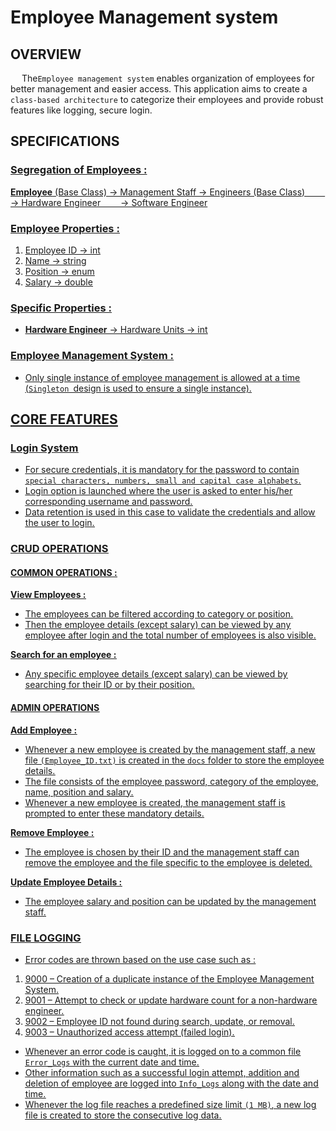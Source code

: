 ﻿# Employee Management system
## OVERVIEW 
&emsp;  The`Employee management system` enables organization of employees for better management and easier access. This application aims to create a `class-based architecture` to categorize their employees and provide robust features like logging, secure login.

## SPECIFICATIONS
### <u>Segregation of Employees :
**Employee** (Base Class)
&rarr; Management Staff
&rarr; Engineers (Base Class)
&emsp;&emsp;&rarr; Hardware Engineer
&emsp;&emsp;&rarr; Software Engineer
### <u>Employee Properties :  
1.  Employee ID -> int 
2.  Name -> string
3.  Position -> enum
4.  Salary -> double
### <u>Specific Properties :
* **Hardware Engineer** &rarr; Hardware Units -> int
### <u>Employee Management System :
* Only single instance of employee management is allowed at a time (`Singleton `design is used to ensure a single instance).
## CORE FEATURES 
### <u>Login System
* For secure credentials, it is mandatory for the password to contain `special characters, numbers, small and capital case alphabets`.
* Login option is launched where the user is asked to enter his/her corresponding username and password.
* Data retention is used in this case to validate the credentials and allow the user to login.
### <u>CRUD OPERATIONS
#### COMMON OPERATIONS : 
**View Employees :**
* The employees can be filtered according to category or position.
* Then the employee details (except salary) can be viewed by any employee after login and the total number of employees is also visible.

**Search for an employee :**
* Any specific employee details (except salary) can be viewed by searching for their ID or by their position.
#### ADMIN OPERATIONS  
**Add Employee :**
* Whenever a new employee is created by the management staff, a new file 
`(Employee_ID.txt)` is created in the `docs` folder to store the employee details. 
* The file consists of the employee password, category of the employee, name, position and salary.
* Whenever a new employee is created, the management staff is prompted to enter these mandatory details.  

**Remove Employee :**
* The employee is chosen by their ID and the management staff can remove the employee and the file specific to the employee is deleted.

**Update Employee Details :**
* The employee salary and position can be updated by the management staff.
### <u>FILE LOGGING
* Error codes are thrown based on the use case such as :
1.  9000 – Creation of a duplicate instance of the Employee Management System.
2.  9001 – Attempt to check or update hardware count for a non-hardware engineer.
3.  9002 – Employee ID not found during search, update, or removal.
4.  9003 – Unauthorized access attempt (failed login).

* Whenever an error code is caught, it is logged on to a common file `Error_Logs` with the current date and time.
* Other information such as a successful login attempt, addition and deletion of employee are logged into `Info_Logs` along with the date and time.
* Whenever the log file reaches a predefined size limit `(1 MB)`, a new log file is created to store the consecutive log data.



